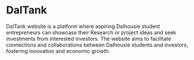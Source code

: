 # DalTank
DalTank website is  a platform where aspiring Dalhousie student entrepreneurs can showcase their Research or project ideas and seek investments from interested investors. The website aims to facilitate connections and collaborations between Dalhousie students and investors, fostering innovation and economic growth.
